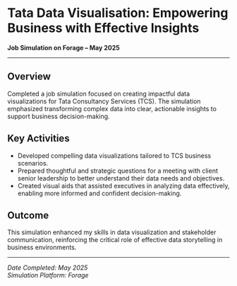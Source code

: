 # Tata Data Visualisation: Empowering Business with Effective Insights  
**Job Simulation on Forage – May 2025**

---

## Overview  
Completed a job simulation focused on creating impactful data visualizations for Tata Consultancy Services (TCS). The simulation emphasized transforming complex data into clear, actionable insights to support business decision-making.

## Key Activities  
- Developed compelling data visualizations tailored to TCS business scenarios.  
- Prepared thoughtful and strategic questions for a meeting with client senior leadership to better understand their data needs and objectives.  
- Created visual aids that assisted executives in analyzing data effectively, enabling more informed and confident decision-making.

## Outcome  
This simulation enhanced my skills in data visualization and stakeholder communication, reinforcing the critical role of effective data storytelling in business environments.

---

*Date Completed: May 2025*  
*Simulation Platform: Forage*  
